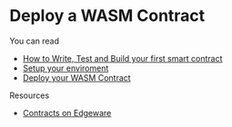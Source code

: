 # Deploy a WASM Contract

You can read
* [How to Write, Test and Build your first smart contract](https://medium.com/commonwealth-labs/write-test-and-build-your-first-smart-contract-with-ink-language-f5682cf1ded)
* [Setup your enviroment](https://contracts.edgewa.re/#/0/setup)
* [Deploy your WASM Contract](https://contracts.edgewa.re/#/0/deploying-your-contract)

Resources

* [Contracts on Edgeware](https://contracts.edgewa.re/)

